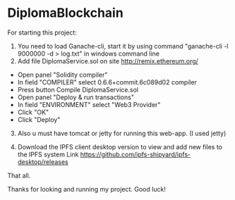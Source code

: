 # DiplomaBlockchain

For starting this project:
 
  1) You need to load  Ganache-cli, start it by using command "ganache-cli -l 9000000 -d > log.txt" in windows command line
  2) Add file DiplomaService.sol on site http://remix.ethereum.org/
   * Open panel "Solidity compiler" 
   * In field "COMPILER" select 0.6.6+commit.6c089d02 compiler
   * Press button Compile DiplomaService.sol
   * Open panel "Deploy & run transactions"
   * In field "ENVIRONMENT" select "Web3 Provider"
   * Click "OK"
   * Click "Deploy"
  3) Also u must have tomcat or jetty for running this web-app. (I used jetty)

  4) Download the IPFS client desktop version to view and add new files to the IPFS system 
     Link https://github.com/ipfs-shipyard/ipfs-desktop/releases

That all.

Thanks for looking and running my project. Good luck!